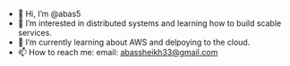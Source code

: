 - 👋 Hi, I’m @abas5
- 👀 I’m interested in distributed systems and learning how to build scable services.
- 🌱 I’m currently learning about AWS and delpoying to the cloud.
- 📫 How to reach me: email: abassheikh33@gmail.com

<!---
abas5/abas5 is a ✨ special ✨ repository because its `README.md` (this file) appears on your GitHub profile.
You can click the Preview link to take a look at your changes.
--->
